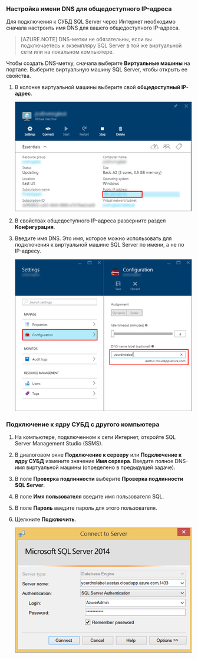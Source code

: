 ### Настройка имени DNS для общедоступного IP-адреса

Для подключения к СУБД SQL Server через Интернет необходимо сначала настроить имя DNS для вашего общедоступного IP-адреса.

> [AZURE.NOTE] DNS-метки не обязательны, если вы подключаетесь к экземпляру SQL Server в той же виртуальной сети или на локальном компьютере.

Чтобы создать DNS-метку, сначала выберите **Виртуальные машины** на портале. Выберите виртуальную машину SQL Server, чтобы открыть ее свойства.

1. В колонке виртуальной машины выберите свой **общедоступный IP-адрес**.

	![общедоступный IP-адрес](./media/virtual-machines-sql-server-connection-steps/rm-public-ip-address.png)

2. В свойствах общедоступного IP-адреса разверните раздел **Конфигурация**.

3. Введите имя DNS. Это имя, которое можно использовать для подключения к виртуальной машине SQL Server по имени, а не по IP-адресу.

	![имя DNS](./media/virtual-machines-sql-server-connection-steps/rm-dns-label.png)

### Подключение к ядру СУБД с другого компьютера

1. На компьютере, подключенном к сети Интернет, откройте SQL Server Management Studio (SSMS).

2. В диалоговом окне **Подключение к серверу** или **Подключение к ядру СУБД** измените значение **Имя сервера**. Введите полное DNS-имя виртуальной машины (определено в предыдущей задаче).

3. В поле **Проверка подлинности** выберите **Проверка подлинности SQL Server**.

5. В поле **Имя пользователя** введите имя пользователя SQL.

6. В поле **Пароль** введите пароль для этого пользователя.

7. Щелкните **Подключить**.

	![подключение SSMS](./media/virtual-machines-sql-server-connection-steps/rm-ssms-connect.png)
